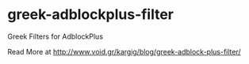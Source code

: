 greek-adblockplus-filter
========================

Greek Filters for AdblockPlus

Read More at http://www.void.gr/kargig/blog/greek-adblock-plus-filter/
